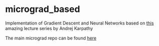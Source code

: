 # micrograd_based

Implementation of Gradient Descent and Neural Networks based on [this](URhttps://www.youtube.com/watch?v=VMj-3S1tku0&list=PLAqhIrjkxbuWI23v9cThsA9GvCAUhRvKZL) amazing lecture series by Andrej Karpathy

The main micrograd repo can be found [here](https://github.com/karpathy/micrograd)